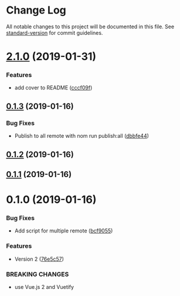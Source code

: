 # Change Log

All notable changes to this project will be documented in this file. See [standard-version](https://github.com/conventional-changelog/standard-version) for commit guidelines.

<a name="2.1.0"></a>
# [2.1.0](https://mandragore:3000/yar0d/chon/compare/v0.1.3...v2.1.0) (2019-01-31)


### Features

* add cover to README ([cccf09f](https://mandragore:3000/yar0d/chon/commits/cccf09f))



<a name="0.1.3"></a>
## [0.1.3](https://mandragore:3000/yar0d/chon/compare/v0.1.2...v0.1.3) (2019-01-16)


### Bug Fixes

* Publish to all remote with nom run publish:all ([dbbfe44](https://mandragore:3000/yar0d/chon/commits/dbbfe44))



<a name="0.1.2"></a>
## [0.1.2](https://mandragore:3000/yar0d/chon/compare/v0.1.1...v0.1.2) (2019-01-16)



<a name="0.1.1"></a>
## [0.1.1](https://mandragore:3000/yar0d/chon/compare/v0.1.0...v0.1.1) (2019-01-16)



<a name="0.1.0"></a>
# 0.1.0 (2019-01-16)


### Bug Fixes

* Add script for multiple remote ([bcf9055](https://mandragore:3000/yar0d/chon/commits/bcf9055))


### Features

* Version 2 ([76e5c57](https://mandragore:3000/yar0d/chon/commits/76e5c57))


### BREAKING CHANGES

* use Vue.js 2 and Vuetify
